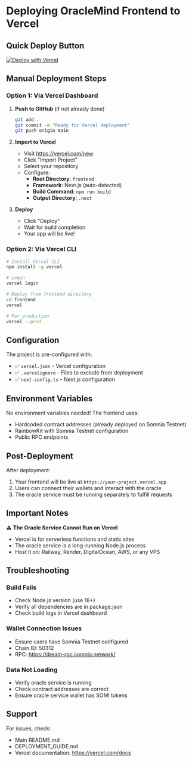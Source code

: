 # Deploying OracleMind Frontend to Vercel

## Quick Deploy Button

[![Deploy with Vercel](https://vercel.com/button)](https://vercel.com/new/clone?repository-url=https://github.com/YOUR_USERNAME/OracleMind&project-name=oraclemind&root-directory=frontend)

## Manual Deployment Steps

### Option 1: Via Vercel Dashboard

1. **Push to GitHub** (if not already done)
   ```bash
   git add .
   git commit -m "Ready for Vercel deployment"
   git push origin main
   ```

2. **Import to Vercel**
   - Visit https://vercel.com/new
   - Click "Import Project"
   - Select your repository
   - Configure:
     - **Root Directory**: `frontend`
     - **Framework**: Next.js (auto-detected)
     - **Build Command**: `npm run build`
     - **Output Directory**: `.next`

3. **Deploy**
   - Click "Deploy"
   - Wait for build completion
   - Your app will be live!

### Option 2: Via Vercel CLI

```bash
# Install Vercel CLI
npm install -g vercel

# Login
vercel login

# Deploy from frontend directory
cd frontend
vercel

# For production
vercel --prod
```

## Configuration

The project is pre-configured with:
- ✅ `vercel.json` - Vercel configuration
- ✅ `.vercelignore` - Files to exclude from deployment
- ✅ `next.config.ts` - Next.js configuration

## Environment Variables

No environment variables needed! The frontend uses:
- Hardcoded contract addresses (already deployed on Somnia Testnet)
- RainbowKit with Somnia Testnet configuration
- Public RPC endpoints

## Post-Deployment

After deployment:
1. Your frontend will be live at `https://your-project.vercel.app`
2. Users can connect their wallets and interact with the oracle
3. The oracle service must be running separately to fulfill requests

## Important Notes

⚠️ **The Oracle Service Cannot Run on Vercel**
- Vercel is for serverless functions and static sites
- The oracle service is a long-running Node.js process
- Host it on: Railway, Render, DigitalOcean, AWS, or any VPS

## Troubleshooting

### Build Fails
- Check Node.js version (use 18+)
- Verify all dependencies are in package.json
- Check build logs in Vercel dashboard

### Wallet Connection Issues
- Ensure users have Somnia Testnet configured
- Chain ID: 50312
- RPC: https://dream-rpc.somnia.network/

### Data Not Loading
- Verify oracle service is running
- Check contract addresses are correct
- Ensure oracle service wallet has SOMI tokens

## Support

For issues, check:
- Main README.md
- DEPLOYMENT_GUIDE.md
- Vercel documentation: https://vercel.com/docs
